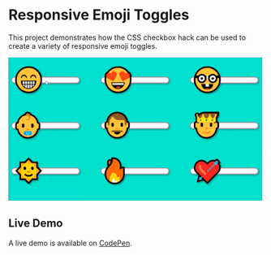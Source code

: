 # Responsive Emoji Toggles
This project demonstrates how the CSS checkbox hack can be used to create a variety of responsive emoji toggles.

![Emoji Toggles](https://github.com/georgewpark/Responsive-Emoji-Toggles/blob/master/emoji-toggles.gif "Emoji Toggles")

## Live Demo
A live demo is available on [CodePen](https://codepen.io/GeorgePark/full/xJREOG/).